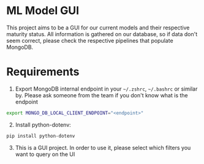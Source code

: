 # ML Model GUI

This project aims to be a GUI for our current models and their respective maturity status. All information is gathered on our database, so if data don't seem correct, please check the respective pipelines that populate MongoDB.

# Requirements

1. Export MongoDB internal endpoint in your `~/.zshrc`, `~/.bashrc` or similar by. Please ask someone from the team if you don't know what is the endpoint

```sh
export MONGO_DB_LOCAL_CLIENT_ENDPOINT="<endpoint>"
```

2. Install python-dotenv:
```sh 
pip install python-dotenv
```

3. This is a GUI project. In order to use it, please select which filters you want to query on the UI
